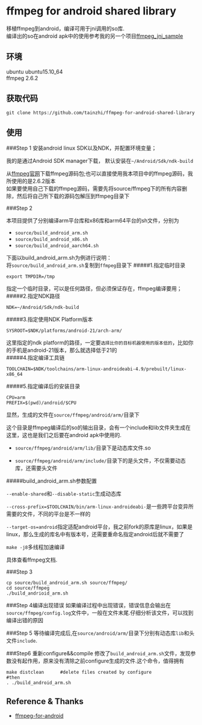 # ffmpeg for android shared library
  移植ffmpeg到android，编译可用于jni调用的so库.<br>
  编译出的so在android apk中的使用参考我的另一个项目[ffmpeg_jni_sample](https://github.com/tainzhi/ffmpeg_jni_example)

## 环境
  ubuntu ubuntu15.10_64<br>
  ffmpeg 2.6.2<br>

## 获取代码
``` 
git clone https://github.com/tainzhi/ffmpeg-for-android-shared-library
```

## 使用
###Step 1
安装android linux SDK以及NDK，并配置环境变量；

我的是通过Android SDK manager下载， 默认安装在`~/Android/Sdk/ndk-build`<br>

从[ffmpeg官网](http://ffmpeg.org/)下载ffmpeg源码包;也可以直接使用我本项目中的ffmpeg源码，我所使用的是2.6.2版本<br>
如果要使用自己下载的ffmpeg源码，需要先将source/ffmpeg下的所有内容删除，然后将自己所下载的源码包解压到ffmpeg目录下<br>

###Step 2

本项目提供了分别编译arm平台库和x86库和arm64平台的sh文件，分别为
- `source/build_android_arm.sh` 
- `source/build_android_x86.sh`
- `source/build_android_aarch64.sh`

下面以build_android_arm.sh为例进行说明：<br>
将`source/build_android_arm.sh`复制到`ffmpeg`目录下
#####1.指定临时目录
```
export TMPDIR=/tmp
```
指定一个临时目录，可以是任何路径，但必须保证存在，ffmpeg编译要用；<br>
#####2.指定NDK路径
```
NDK=~/Android/Sdk/ndk-build
```
#####3.指定使用NDK Platform版本
```
SYSROOT=$NDK/platforms/android-21/arch-arm/
```
这里指定的ndk platform的路径，一定要`选择比你的目标机器使用的版本低的`，比如你的手机是android-21版本，那么就选择低于21的<br>
#####4.指定编译工具链
```
TOOLCHAIN=$NDK/toolchains/arm-linux-androideabi-4.9/prebuilt/linux-x86_64
```
#####5.指定编译后的安装目录
```
CPU=arm
PREFIX=$(pwd)/android/$CPU
```
显然，生成的文件在`source/ffmpeg/android/arm/`目录下

这个目录是ffmpeg编译后的so的输出目录，会有一个include和lib文件夹生成在这里，这也是我们之后要在android apk中使用的.<br>

- `source/ffmpeg/android/arm/lib/`目录下是动态库文件.so

- `source/ffmpeg/android/arm/include/`目录下的是头文件，不仅需要动态库，还需要头文件

#####build_android_arm.sh参数配置

`--enable-shared`和`--disable-static`生成动态库

`--cross-prefix=$TOOLCHAIN/bin/arm-linux-androideabi-`是一些跨平台变异所需要的文件，不同的平台是不一样的

`--target-os=android`指定适配android平台，我之前fork的原库是linux，如果是linux，那么生成的库名中有版本号，还需要重命名指定android后就不需要了

`make -j8`多线程加速编译


具体查看ffmpeg文档.

###Step 3
```
cp source/build_android_arm.sh source/ffmpeg/
cd source/ffmpeg
./build_andrioid_arm.sh
```

###Step 4编译出现错误
如果编译过程中出现错误，错误信息会输出在`source/ffmpeg/config.log`文件中，一般在文件末尾.仔细分析该文件，可以找到编译出错的原因

###Step 5
等待编译完成后,在`source/android/arm/`目录下分别有动态库`lib`和头文件`include`.


###Step6 重新configure&&compile
修改了`build_android_arm.sh`文件，发现参数没有起作用，原来没有清除之前configure生成的文件.这个命令，值得拥有
```
make distclean      #delete files created by configure
#then
. ./build_android_arm.sh
```

## Reference & Thanks
- [ffmpeg-for-android](https://github.com/dxjia/ffmpeg-for-android-shared-library)
